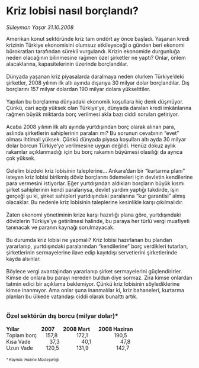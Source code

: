 # Kriz lobisi nasıl borçlandı?

*Süleyman Yaşar 31.10.2008*

<div class="taraf_structure_2col_1zq">
<div class="margen_n">



 <p>Amerikan konut sektöründe kriz tam ondört ay önce başladı. Yaşanan kredi krizinin Türkiye ekonomisini olumsuz etkileyeceği o günden beri ekonomi bürokratları tarafından sürekli vurgulandı. Krizin ekonomide durgunluğa neden olacağının bilinmesine rağmen özel şirketler ne yaptı? Onlar, önlem alacaklarına, kapasitelerinin üzerinde borçlandılar.<br/><br/>Dünyada yaşanan kriz piyasalarda daralmaya neden olurken Türkiye’deki şirketler, 2008 yılının ilk altı ayında dışarıya 30 milyar dolar borçlandılar. Dış borçlarını 157 milyar dolardan 190 milyar dolara yükselttiler. <br/><br/>Yapılan bu borçlanma dünyadaki ekonomik koşullara hiç denk düşmüyor. Çünkü, cari açığı yüksek olan Türkiye’ye, dünyada daralan kredi imkânlarına rağmen büyük miktarda borç verilmesi akla bazı ciddi soruları getiriyor.<br/><br/>Acaba 2008 yılının ilk altı ayında yurtdışından borç olarak alınan para, aslında şirketlerin sahiplerinin paraları mı? Bu sorunun cevabının “evet” olması ihtimali yüksek. Çünkü dünyada piyasa koşulları altı ayda 30 milyar dolar borcun Türkiye’ye verilmesine uygun değildi. Henüz dokuz aylık rakamlar açıklanmadığı için bu borç rakamın büyümesi olasılığı da ayrıca çok yüksek.<br/><br/>Gelelim bizdeki kriz lobisinin taleplerine... Ankara’dan bir “kurtarma planı” isteyen kriz lobisi birikmiş döviz borçlarını ödemeleri için devletin kendilerine para vermesini istiyorlar. Eğer yurtdışından aldıkları borçların büyük kısmı şirket sahiplerinin kendi paralarıysa, devlet yardım yaptığı takdirde, işin gerçeği şu ki, şirket sahipleri yurtdışındaki paralarına “kur garantisi” almış olacaklar. Bu nedenle kriz lobisinin taleplerine kesinlikle karşı çıkılmalıdır.<br/><br/>Zaten ekonomi yönetiminin krize karşı hazırlığı plana göre, yurtdışındaki dövizlerin Türkiye’ye getirilmesi halinde, bu paraya her türlü vergi muafiyeti tanınacak ve paranın kaynağı sorulmayacak. <br/><br/>Bu durumda kriz lobisi ne yapmalı? Kriz lobisi hazırlanan bu plandan yararlanıp, yurtdışındaki paralarından “kendilerine” borç verdikleri tutarları, şirketlerinin sermayelerine ilave edip kayıtdışı servetlerini şirketlerinde kayda alsınlar. <br/><br/>Böylece vergi avantajından yararlanıp şirket sermayelerini güçlendirirler. Kimse de onlara bu parayı nereden buldun diye sormaz. Zira kimse onlardan tatmin edici bir açıklama beklemiyor. Çünkü kriz lobisinin söylediklerine kimse inanmıyor. Ama onlar şuna inanmalılar ki, kriz bahaneleri, kurtarma planları bu ülkede vatandaşı ciddi olarak bunalttı artık.<br/><br/><br/><b><font size="3">Özel sektörün dış borcu (milyar dolar)*</font><br/><br/>Yıllar                  2007       2008 Mart       2008 Haziran<br/></b>Toplam borç      157,8             172,1                  190,5<br/>Kısa Vade             37,3               40,1                    47,8<br/>Uzun Vade         120,5            131,9                   142,7<br/><br/><i><font size="1">* Kaynak: Hazine Müsteşarlığı</font></i></p>

<br/>


<div id="taraf_not">
</div>

</div>


</div>
